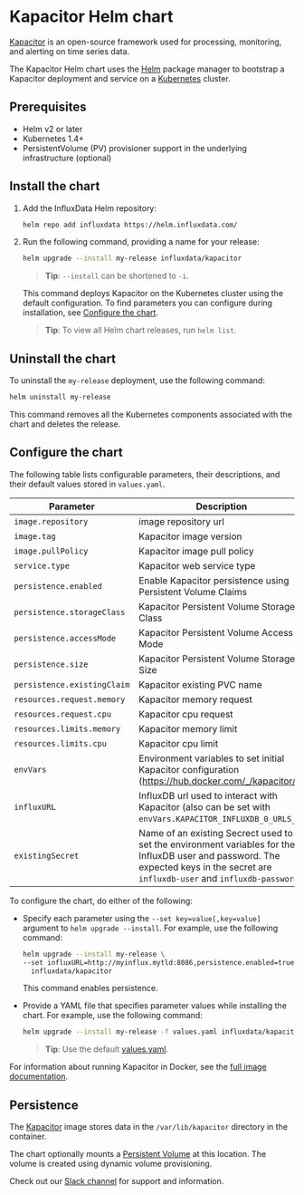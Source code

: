 # Kapacitor Helm chart

[Kapacitor](https://github.com/influxdata/kapacitor) is an open-source framework used for processing, monitoring, and alerting on time series data.

The Kapacitor Helm chart uses the [Helm](https://helm.sh) package manager to bootstrap a Kapacitor deployment and service on a [Kubernetes](http://kubernetes.io) cluster.

## Prerequisites

- Helm v2 or later
- Kubernetes 1.4+
- PersistentVolume (PV) provisioner support in the underlying infrastructure (optional)

## Install the chart

1. Add the InfluxData Helm repository:

   ```bash
   helm repo add influxdata https://helm.influxdata.com/
   ```

2. Run the following command, providing a name for your release:

   ```bash
   helm upgrade --install my-release influxdata/kapacitor
   ```

   > **Tip**: `--install` can be shortened to `-i`.

   This command deploys Kapacitor on the Kubernetes cluster using the default configuration. To find parameters you can configure during installation, see [Configure the chart](#configure-the-chart).

   > **Tip**: To view all Helm chart releases, run `helm list`.

## Uninstall the chart

To uninstall the `my-release` deployment, use the following command:

```bash
helm uninstall my-release
```

This command removes all the Kubernetes components associated with the chart and deletes the release.

## Configure the chart

The following table lists configurable parameters, their descriptions, and their default values stored in `values.yaml`.

| Parameter               | Description                           | Default                                                    |
| ----------------------- | ----------------------------------    | ---------------------------------------------------------- |
| `image.repository` | image repository url | Kapacitor image | `kapacitor` |
| `image.tag` | Kapacitor image version | `1.5.2-alpine` |
| `image.pullPolicy` | Kapacitor image pull policy |  `IfNotPresent` |
| `service.type` | Kapacitor web service type  | `ClusterIP` |
| `persistence.enabled` | Enable Kapacitor persistence using Persistent Volume Claims | `false` |
| `persistence.storageClass` | Kapacitor Persistent Volume Storage Class | `default` |
| `persistence.accessMode` | Kapacitor Persistent Volume Access Mode | `ReadWriteOnce` |
| `persistence.size` | Kapacitor Persistent Volume Storage Size | `8Gi` |
| `persistence.existingClaim` | Kapacitor existing PVC name | `nil` |
| `resources.request.memory` | Kapacitor memory request | `256Mi` |
| `resources.request.cpu` | Kapacitor cpu request | `0.1` |
| `resources.limits.memory` | Kapacitor memory limit | `2Gi` |
| `resources.limits.cpu` | Kapacitor cpu limit | `2` |
| `envVars` | Environment variables to set initial Kapacitor configuration (https://hub.docker.com/_/kapacitor/) | `{}` |
| `influxURL` | InfluxDB url used to interact with Kapacitor (also can be set with ```envVars.KAPACITOR_INFLUXDB_0_URLS_0```) | `http://influxdb-influxdb.tick:8086` |
| `existingSecret` | Name of an existing Secrect used to set the environment variables for the InfluxDB user and password. The expected keys in the secret are `influxdb-user` and `influxdb-password`. |

To configure the chart, do either of the following:

- Specify each parameter using the `--set key=value[,key=value]` argument to `helm upgrade --install`. For example, use the following command:

  ```bash
  helm upgrade --install my-release \
  --set influxURL=http://myinflux.mytld:8086,persistence.enabled=true \
    influxdata/kapacitor
  ```
  
  This command enables persistence.

- Provide a YAML file that specifies parameter values while installing the chart. For example, use the following command:

  ```bash
  helm upgrade --install my-release -f values.yaml influxdata/kapacitor
  ```

  > **Tip**: Use the default [values.yaml](values.yaml).

For information about running Kapacitor in Docker, see the [full image documentation](https://hub.docker.com/_/kapacitor/).

## Persistence

The [Kapacitor](https://hub.docker.com/_/kapacitor/) image stores data in the `/var/lib/kapacitor` directory in the container.

The chart optionally mounts a [Persistent Volume](http://kubernetes.io/docs/user-guide/persistent-volumes/) at this location. The volume is created using dynamic volume provisioning.

Check out our [Slack channel](https://www.influxdata.com/slack) for support and information.
